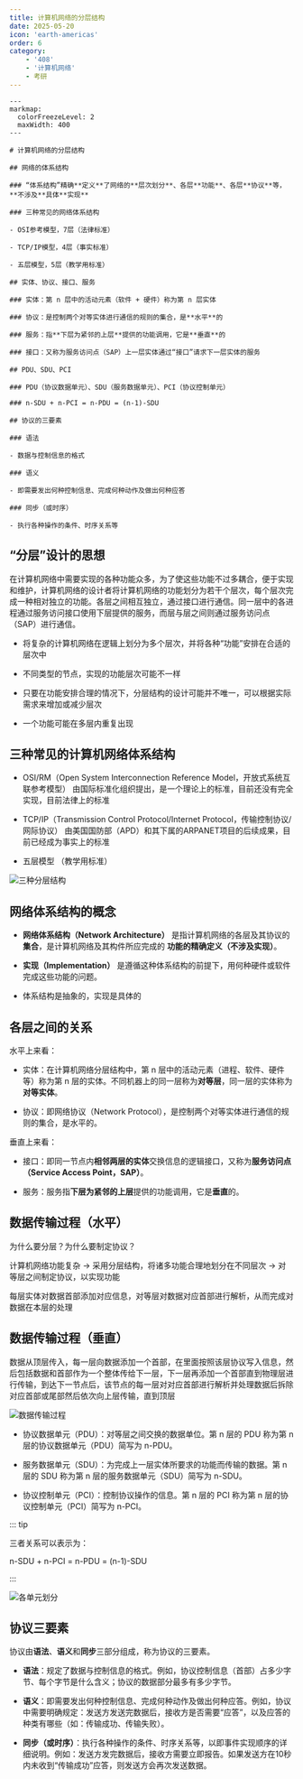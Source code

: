 ```yaml
---
title: 计算机网络的分层结构
date: 2025-05-20
icon: 'earth-americas'
order: 6
category: 
    - '408'
    - '计算机网络'
    - 考研
---
```


````markmap
---
markmap:
  colorFreezeLevel: 2
  maxWidth: 400
---

# 计算机网络的分层结构

## 网络的体系结构

### “体系结构”精确**定义**了网络的**层次划分**、各层**功能**、各层**协议**等，**不涉及**具体**实现**

### 三种常见的网络体系结构

- OSI参考模型，7层（法律标准）

- TCP/IP模型，4层（事实标准）

- 五层模型，5层（教学用标准）

## 实体、协议、接口、服务

### 实体：第 n 层中的活动元素（软件 + 硬件）称为第 n 层实体

### 协议：是控制两个对等实体进行通信的规则的集合，是**水平**的

### 服务：指**下层为紧邻的上层**提供的功能调用，它是**垂直**的

### 接口：又称为服务访问点（SAP）上一层实体通过“接口”请求下一层实体的服务

## PDU、SDU、PCI

### PDU（协议数据单元）、SDU（服务数据单元）、PCI（协议控制单元）

### n-SDU + n-PCI = n-PDU = (n-1)-SDU

## 协议的三要素

### 语法

- 数据与控制信息的格式

### 语义

- 即需要发出何种控制信息、完成何种动作及做出何种应答

### 同步（或时序）

- 执行各种操作的条件、时序关系等

````

## “分层”设计的思想

在计算机网络中需要实现的各种功能众多，为了使这些功能不过多耦合，便于实现和维护，计算机网络的设计者将计算机网络的功能划分为若干个层次，每个层次完成一种相对独立的功能。各层之间相互独立，通过接口进行通信。同一层中的各进程通过服务访问接口使用下层提供的服务，而层与层之间则通过服务访问点（SAP）进行通信。

- 将复杂的计算机网络在逻辑上划分为多个层次，并将各种“功能”安排在合适的层次中

- 不同类型的节点，实现的功能层次可能不一样

- 只要在功能安排合理的情况下，分层结构的设计可能并不唯一，可以根据实际需求来增加或减少层次

- 一个功能可能在多层内重复出现

## 三种常见的计算机网络体系结构

- OSI/RM（Open System Interconnection Reference Model，开放式系统互联参考模型） 由国际标准化组织提出，是一个理论上的标准，目前还没有完全实现，目前法律上的标准

- TCP/IP（Transmission Control Protocol/Internet Protocol，传输控制协议/网际协议） 由美国国防部（APD）和其下属的ARPANET项目的后续成果，目前已经成为事实上的标准

- 五层模型 （教学用标准）

![三种分层结构](//store.s1r0ko.top/svg/m_cn_6_1_ver_1.svg)

## 网络体系结构的概念

- **网络体系结构（Network Architecture）** 是指计算机网络的各层及其协议的 **集合**，是计算机网络及其构件所应完成的 **功能的精确定义（不涉及实现）**。

- **实现（Implementation）** 是遵循这种体系结构的前提下，用何种硬件或软件完成这些功能的问题。

- 体系结构是抽象的，实现是具体的

## 各层之间的关系

水平上来看：

- 实体：在计算机网络分层结构中，第 n 层中的活动元素（进程、软件、硬件等）称为第 n 层的实体。不同机器上的同一层称为**对等层**，同一层的实体称为**对等实体**。

- 协议：即网络协议（Network Protocol），是控制两个对等实体进行通信的规则的集合，是水平的。

垂直上来看：

- 接口：即同一节点内**相邻两层的实体**交换信息的逻辑接口，又称为**服务访问点（Service Access Point，SAP）**。

- 服务：服务指**下层为紧邻的上层**提供的功能调用，它是**垂直**的。

## 数据传输过程（水平）

为什么要分层？为什么要制定协议？

计算机网络功能复杂 -> 采用分层结构，将诸多功能合理地划分在不同层次 -> 对等层之间制定协议，以实现功能

每层实体对数据首部添加对应信息，对等层对数据对应首部进行解析，从而完成对数据在本层的处理

## 数据传输过程（垂直）

数据从顶层传入，每一层向数据添加一个首部，在里面按照该层协议写入信息，然后包括数据和首部作为一个整体传给下一层，下一层再添加一个首部直到物理层进行传输，到达下一节点后，该节点的每一层对对应首部进行解析并处理数据后拆除对应首部或尾部然后依次向上层传输，直到顶层

![数据传输过程](//store.s1r0ko.top/svg/m_cn_6_2_ver_1.svg)

- 协议数据单元（PDU）：对等层之间交换的数据单位。第 n 层的 PDU 称为第 n 层的协议数据单元（PDU）简写为 n-PDU。

- 服务数据单元（SDU）：为完成上一层实体所要求的功能而传输的数据。第 n 层的 SDU 称为第 n 层的服务数据单元（SDU）简写为 n-SDU。

- 协议控制单元（PCI）：控制协议操作的信息。第 n 层的 PCI 称为第 n 层的协议控制单元（PCI）简写为 n-PCI。

::: tip

三者关系可以表示为：

n-SDU + n-PCI = n-PDU = (n-1)-SDU

:::

![各单元划分](//store.s1r0ko.top/svg/m_cn_6_3_ver_2.svg)

## 协议三要素

协议由**语法**、**语义**和**同步**三部分组成，称为协议的三要素。

- **语法**：规定了数据与控制信息的格式。例如，协议控制信息（首部）占多少字节、每个字节是什么含义；协议的数据部分最多有多少字节。

- **语义**：即需要发出何种控制信息、完成何种动作及做出何种应答。例如，协议中需要明确规定：发送方发送完数据后，接收方是否需要“应答”，以及应答的种类有哪些（如：传输成功、传输失败）。

- **同步（或时序）**：执行各种操作的条件、时序关系等，以即事件实现顺序的详细说明。例如：发送方发完数据后，接收方需要立即报告。如果发送方在10秒内未收到“传输成功”应答，则发送方会再次发送数据。
